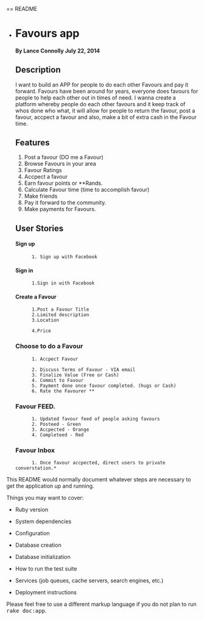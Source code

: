 == README

* # Favours app
  #### By Lance Connolly July 22, 2014

  ## Description

  I want to build an APP for people to do each other Favours and pay it forward. Favours have been around for years, everyone does favours for people to help each other out in times of need. I wanna create a platform whereby people do each other favours and it keep track of whos done who what, it will allow for people to return the favour, post a favour, accpect a favour and also, make a bit of extra cash in the Favour time.

  
	## Features

	1. Post a favour (DO me a Favour)
	2. Browse Favours in your area
	3. Favour Ratings
	4. Accpect a favour
	5. Earn favour points or **Rands.
	6. Calculate Favour time (time to accomplish favour)
	7. Make friends
	8. Pay it forward to the community.
	9. Make payments for Favours.


	## User Stories

	#### Sign up

			1. Sign up with Facebook

	#### Sign in

			1.Sign in with Facebook

	#### Create a Favour

			1.Post a Favour Title
			2.Limited description
			3.Location

			4.Price

	### Choose to do a Favour

			1. Accpect Favour

			2. Discuss Terms of Favour - VIA email
			3. Finalize Value (Free or Cash)
			4. Commit to Favour 
			5. Payment done once favour completed. (hugs or Cash)
			6. Rate the Favourer **

	### Favour FEED.

			1. Updated favour feed of people asking favours
			2. Posteed - Green
			3. Accpected - Orange
			4. Completeed - Red

	### Favour Inbox

			1. Once favour accpected, direct users to private converstation.*


This README would normally document whatever steps are necessary to get the
application up and running.

Things you may want to cover:

* Ruby version

* System dependencies

* Configuration

* Database creation

* Database initialization

* How to run the test suite

* Services (job queues, cache servers, search engines, etc.)

* Deployment instructions






Please feel free to use a different markup language if you do not plan to run
<tt>rake doc:app</tt>.
